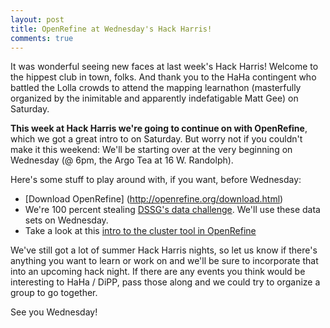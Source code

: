 ```yaml
---
layout: post
title: OpenRefine at Wednesday's Hack Harris!
comments: true
---
```


It was wonderful seeing new faces at last week's Hack Harris! Welcome to the hippest club in town, folks. And thank you to the HaHa contingent who battled the Lolla crowds to attend the mapping learnathon (masterfully organized by the inimitable and apparently indefatigable Matt Gee) on Saturday. 

**This week at Hack Harris we're going to continue on with OpenRefine**, which we got a great intro to on Saturday. But worry not if you couldn't make it this weekend: We'll be starting over at the very beginning on Wednesday (@ 6pm, the Argo Tea at 16 W. Randolph). 

Here's some stuff to play around with, if you want, before Wednesday: 

* [Download OpenRefine] (http://openrefine.org/download.html)
* We're 100 percent stealing [DSSG's data challenge](https://github.com/dssg/data-challenges/tree/master/ChicagoCityOfLearning). We'll use these data sets on Wednesday. 
* Take a look at this [intro to the cluster tool in OpenRefine](http://hughstimson.org/2012/04/16/playlist-data-mining/)

We've still got a lot of summer Hack Harris nights, so let us know if there's anything you want to learn or work on and we'll be sure to incorporate that into an upcoming hack night. If there are any events you think would be interesting to HaHa / DiPP, pass those along and we could try to organize a group to go together. 

See you Wednesday!